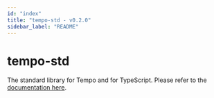 ```yaml
---
id: "index"
title: "tempo-std - v0.2.0"
sidebar_label: "README"
---
```


# tempo-std

The standard library for Tempo and for TypeScript. Please refer to the [documentation here](https://fponticelli.github.io/tempo/).
